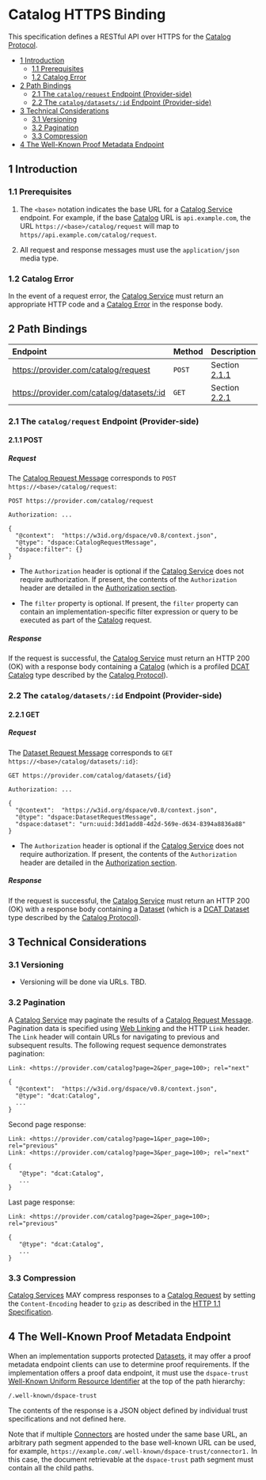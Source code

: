 # Catalog HTTPS Binding

This specification defines a RESTful API over HTTPS for the [Catalog Protocol](./catalog.protocol.md).

* [1 Introduction](#1-introduction)
  * [1.1 Prerequisites](#11-prerequisites)
  * [1.2 Catalog Error](#12-catalog-error)
* [2 Path Bindings](#2-path-bindings)
  * [2.1 The `catalog/request` Endpoint (Provider-side)](#21-the-catalogrequest-endpoint--provider-side-)
  * [2.2 The `catalog/datasets/:id` Endpoint (Provider-side)](#22-the-catalogdatasetsid-endpoint--provider-side-)
* [3 Technical Considerations](#3-technical-considerations)
  * [3.1 Versioning](#31-versioning)
  * [3.2 Pagination](#32-pagination)
  * [3.3 Compression](#33-compression)
* [4 The Well-Known Proof Metadata Endpoint](#4-the-well-known-proof-metadata-endpoint)

## 1 Introduction

### 1.1 Prerequisites

1. The `<base>` notation indicates the base URL for a [Catalog Service](../model/terminology.md#catalog-service) endpoint. For example, if the base [Catalog](../model/terminology.md#catalog) URL is `api.example.com`, the URL `https://<base>/catalog/request` will map to `https//api.example.com/catalog/request`.

2. All request and response messages must use the `application/json` media type.

### 1.2 Catalog Error

In the event of a request error, the [Catalog Service](../model/terminology.md#catalog-service) must return an appropriate HTTP code and a [Catalog Error](./catalog.protocol.md#33-error---catalog-error) in the response body.

## 2 Path Bindings

| Endpoint                                  | Method | Description                |
|:------------------------------------------|:-------|:---------------------------|
| https://provider.com/catalog/request      | `POST` | Section [2.1.1](#211-post) |
| https://provider.com/catalog/datasets/:id | `GET`  | Section [2.2.1](#221-get)  |

### 2.1 The `catalog/request` Endpoint (Provider-side)

#### 2.1.1 POST

##### Request

The [Catalog Request Message](./catalog.protocol.md#21-catalog-request-message) corresponds to `POST https://<base>/catalog/request`:

```http request
POST https://provider.com/catalog/request

Authorization: ...

{
  "@context":  "https://w3id.org/dspace/v0.8/context.json",
  "@type": "dspace:CatalogRequestMessage",
  "dspace:filter": {}
}
```

- The `Authorization` header is optional if the [Catalog Service](../model/terminology.md#catalog-service) does not require authorization. If present, the contents of the `Authorization` header are detailed in the [Authorization section](#13-authorization).

- The `filter` property is optional. If present, the `filter` property can contain an implementation-specific filter expression or query to be executed as part of the [Catalog](../model/terminology.md#catalog) request.

##### Response

If the request is successful, the [Catalog Service](../model/terminology.md#catalog-service) must return an HTTP 200 (OK) with a response body containing a [Catalog](./catalog.protocol.md#31-ack---catalog) (which is a profiled [DCAT Catalog](https://www.w3.org/TR/vocab-dcat-3/#Class:Catalog) type described by the [Catalog Protocol](catalog.protocol.md)).

### 2.2 The `catalog/datasets/:id` Endpoint (Provider-side)

#### 2.2.1 GET

##### Request

The [Dataset Request Message](./catalog.protocol.md#22-dataset-request-message) corresponds to `GET https://<base>/catalog/datasets/:id}`:

```http request
GET https://provider.com/catalog/datasets/{id}

Authorization: ...

{
  "@context":  "https://w3id.org/dspace/v0.8/context.json",
  "@type": "dspace:DatasetRequestMessage",
  "dspace:dataset": "urn:uuid:3dd1add8-4d2d-569e-d634-8394a8836a88"
}
```

- The `Authorization` header is optional if the [Catalog Service](../model/terminology.md#catalog-service) does not require authorization. If present, the contents of the `Authorization` header are detailed in the [Authorization section](#13-authorization).

##### Response

If the request is successful, the [Catalog Service](../model/terminology.md#catalog-service) must return an HTTP 200 (OK) with a response body containing a [Dataset](./catalog.protocol.md#32-ack---dataset) (which is a [DCAT Dataset](https://www.w3.org/TR/vocab-dcat-3/#Class:Dataset) type described by the [Catalog Protocol](catalog.protocol.md)).

## 3 Technical Considerations

### 3.1 Versioning

- Versioning will be done via URLs. TBD.

### 3.2 Pagination

A [Catalog Service](../model/terminology.md#catalog-service) may paginate the results of a [Catalog Request Message](./catalog.protocol.md#21-catalog-request-message). Pagination data is specified using [Web Linking](https://datatracker.ietf.org/doc/html/rfc5988) and the HTTP `Link` header. The `Link` header will contain URLs for navigating to previous and subsequent results. The following request sequence demonstrates pagination:

```http request
Link: <https://provider.com/catalog?page=2&per_page=100>; rel="next"

{
  "@context":  "https://w3id.org/dspace/v0.8/context.json",
  "@type": "dcat:Catalog",
  ...
}
```

Second page response:

```http request
Link: <https://provider.com/catalog?page=1&per_page=100>; rel="previous"
Link: <https://provider.com/catalog?page=3&per_page=100>; rel="next"

{
   "@type": "dcat:Catalog",
   ...
}
```

Last page response:

```http request
Link: <https://provider.com/catalog?page=2&per_page=100>; rel="previous"

{
   "@type": "dcat:Catalog",
   ...
}
```

### 3.3 Compression

[Catalog Services](../model/terminology.md#catalog-service) MAY compress responses to a [Catalog Request](./catalog.protocol.md#21-catalog-request-message) by setting the `Content-Encoding` header to `gzip` as described in the [HTTP 1.1 Specification](https://www.rfc-editor.org/rfc/rfc9110.html#name-gzip-coding).

## 4 The Well-Known Proof Metadata Endpoint

When an implementation supports protected [Datasets](../model/terminology.md#dataset), it may offer a proof metadata endpoint clients can use to determine proof requirements. If the implementation offers a proof data endpoint, it must use the `dspace-trust` [Well-Known Uniform Resource Identifier](https://www.rfc-editor.org/rfc/rfc8615.html) at the top of the  path hierarchy:

```
/.well-known/dspace-trust
```

The contents of the response is a JSON object defined by individual trust specifications and not defined here.

Note that if multiple [Connectors](../model/terminology.md#connector--data-service-) are hosted under the same base URL, an arbitrary path segment appended to the base well-known URL can be used, for example, `https://example.com/.well-known/dspace-trust/connector1.` In this case, the document retrievable at the `dspace-trust` path segment must contain all the child paths.
